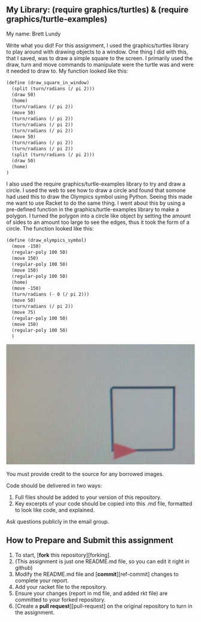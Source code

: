 ## My Library:  (require graphics/turtles) & (require graphics/turtle-examples)
My name: Brett Lundy

Write what you did!
For this assignment, I used the graphics/turtles library to play around with drawing objects to a window. One thing I did with this, that I saved, was to draw a simple square to the screen. I primarily used the draw, turn and move commands to manipulate were the turtle was and were it needed to draw to. My function looked like this: 
```racket
(define (draw_square_in_window)
  (split (turn/radians (/ pi 2)))
  (draw 50)
  (home)
  (turn/radians (/ pi 2))
  (move 50)
  (turn/radians (/ pi 2))
  (turn/radians (/ pi 2))
  (turn/radians (/ pi 2))
  (move 50)
  (turn/radians (/ pi 2))
  (turn/radians (/ pi 2))
  (split (turn/radians (/ pi 2)))
  (draw 50)
  (home)
)
```
I also used the require graphics/turtle-examples library to try and draw a circle. I used the web to see how to draw a circle and found that somone had used this to draw the Olympics symbol using Python. Seeing this made me want to use Racket to do the same thing. I went about this by using a pre-defined function in the graphics/turtle-examples library to make a polygon. I turned the polygon into a circle like object by setting the amount of sides to an amount too large to see the edges, thus it took the form of a circle. The function looked like this:
```racket
(define (draw_olympics_symbol)
  (move -150)
  (regular-poly 100 50)
  (move 150)
  (regular-poly 100 50)
  (move 150)
  (regular-poly 100 50)
  (home)
  (move -150)
  (turn/radians (- 0 (/ pi 2)))
  (move 50)
  (turn/radians (/ pi 2))
  (move 75)
  (regular-poly 100 50)
  (move 150)
  (regular-poly 100 50)
  )
```

![test image](/square_image.jpg?raw=true "Square Image")

You must provide credit to the source for any borrowed images.

Code should be delivered in two ways:

1. Full files should be added to your version of this repository.
1. Key excerpts of your code should be copied into this .md file, formatted to look like code, and explained.

Ask questions publicly in the email group.

## How to Prepare and Submit this assignment

1. To start, [**fork** this repository][forking]. 
  2. (This assignment is just one README.md file, so you can edit it right in github)
1. Modify the README.md file and [**commit**][ref-commit] changes to complete your report.
1. Add your racket file to the repository. 
1. Ensure your changes (report in md file, and added rkt file) are committed to your forked repository.
1. [Create a **pull request**][pull-request] on the original repository to turn in the assignment.


